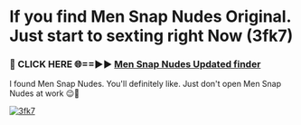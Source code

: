 # If you find Men Snap Nudes Original. Just start to sexting right Now (3fk7)

<h3>🔴 CLICK HERE 🌐==►► <a href="https://tinyurl.com/mtbk5fxa" rel="nofollow">Men Snap Nudes Updated finder</a></h3>

I found Men Snap Nudes. You'll definitely like. Just don't open Men Snap Nudes at work 😉💬

[![3fk7](https://i.imgur.com/Q8WKrnY.jpeg)](https://tinyurl.com/mtbk5fxa)
